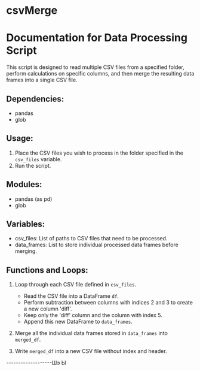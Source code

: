 # csvMerge

Documentation for Data Processing Script
========================================

This script is designed to read multiple CSV files from a specified folder, perform
calculations on specific columns, and then merge the resulting data frames into a single
CSV file.

Dependencies:
-------------
- pandas
- glob

Usage:
------
1. Place the CSV files you wish to process in the folder specified in the `csv_files` variable.
2. Run the script.

Modules:
--------
- pandas (as pd)
- glob

Variables:
----------
- csv_files: List of paths to CSV files that need to be processed.
- data_frames: List to store individual processed data frames before merging.

Functions and Loops:
--------------------
1. Loop through each CSV file defined in `csv_files`.
    - Read the CSV file into a DataFrame `df`.
    - Perform subtraction between columns with indices 2 and 3 to create a new column 'diff'.
    - Keep only the 'diff' column and the column with index 5.
    - Append this new DataFrame to `data_frames`.

2. Merge all the individual data frames stored in `data_frames` into `merged_df`.
3. Write `merged_df` into a new CSV file without index and header.

-------------------Шэ
Ы
